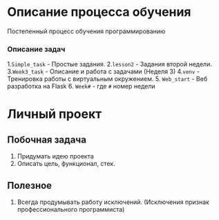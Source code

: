 # Описание процесса обучения 

Постепенный процесс обучения программированию

### Описание задач
1.`Simple_task` - Простые задания.
2.`lesson2` - Задания второй недели.
3.`Week3_task` - Описание и работа с задачами (Неделя 3)
4.`venv` - Тренировка работы с виртуальным окружением.
5. `Web_start` - Веб разработка на Flask
6. `Week#` - где `#` номер недели

# Личный проект

## Побочная задача
1. Придумать идею проекта
2. Описать цель, функционал, стек.

## Полезное
1. Всегда продумывать работу исключений. (Исключения признак профессионального программиста)
